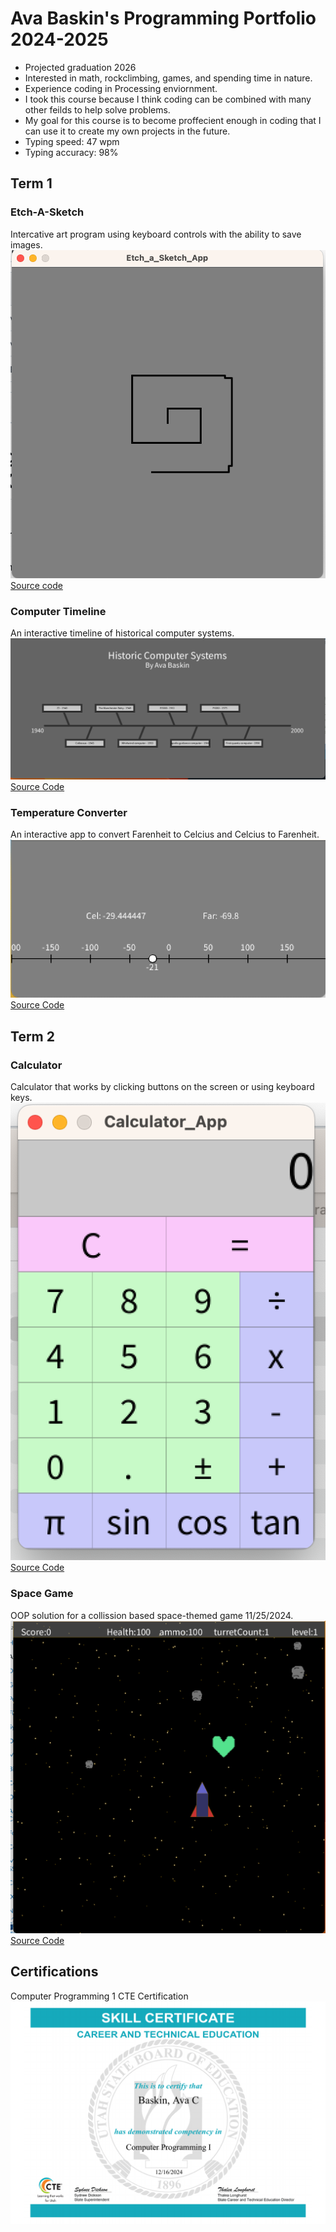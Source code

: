 # Ava Baskin's Programming Portfolio 2024-2025
* Projected graduation 2026
* Interested in math, rockclimbing, games, and spending time in nature.
* Experience coding in Processing enviornment.
* I took this course because I think coding can be combined with many other feilds to help solve problems.
* My goal for this course is to become proffecient enough in coding that I can use it to create my own projects in the future.
* Typing speed: 47 wpm
* Typing accuracy: 98%

## Term 1
### Etch-A-Sketch
Intercative art program using keyboard controls with the ability to save images.
![Running App](https://github.com/AvaBaskin13/programmingportfolio/blob/main/images/Etch-A-Sketch1.png?raw=true)
[Source code](https://github.com/AvaBaskin13/programmingportfolio/tree/main/src/Etch_a_Sketch_App)

### Computer Timeline
An interactive timeline of historical computer systems.
![Running App](https://github.com/AvaBaskin13/programmingportfolio/blob/main/images/computerTimeline.png?raw=true)
[Source Code](https://github.com/AvaBaskin13/programmingportfolio/blob/main/src/timeline.pde)

### Temperature Converter
An interactive app to convert Farenheit to Celcius and Celcius to Farenheit.
![Running App](https://github.com/AvaBaskin13/programmingportfolio/blob/main/images/conversionApp.png?raw=true)
[Source Code]()

## Term 2
### Calculator
Calculator that works by clicking buttons on the screen or using keyboard keys.
![Running App](https://github.com/AvaBaskin13/programmingportfolio/blob/main/images/calculator%201.png?raw=true)
[Source Code](https://github.com/AvaBaskin13/programmingportfolio/tree/main/src/Calculator_App)
### Space Game
OOP solution for a collission based space-themed game 11/25/2024.
![Running App](https://github.com/AvaBaskin13/programmingportfolio/blob/main/images/SpaceGamePlayPicture.png?raw=true)
[Source Code](https://github.com/AvaBaskin13/programmingportfolio/tree/main/src/SpaceGame_)
## Certifications
Computer Programming 1 CTE Certification
![certification](https://github.com/AvaBaskin13/programmingportfolio/blob/main/images/ComputerProgramming1Certification)
